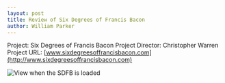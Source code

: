 ```yaml
---
layout: post
title: Review of Six Degrees of Francis Bacon
author: William Parker
---
```


Project: Six Degrees of Francis Bacon
Project Director: Christopher Warren
Project URL: [www.sixdegreesoffrancisbacon.com](http://www.sixdegreesoffrancisbacon.com)

![View when the SDFB is loaded](https://william-parker.github.io/william-parker/images/home_screen.png)
